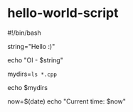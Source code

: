 # hello-world-script
#!/bin/bash

string="Hello :)"

echo "OI - $string"

mydirs=`ls *.cpp` 

echo $mydirs

now=$(date)
echo "Current time: $now"
